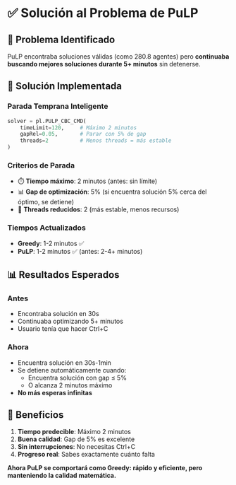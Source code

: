 # ✅ Solución al Problema de PuLP

## 🎯 Problema Identificado
PuLP encontraba soluciones válidas (como 280.8 agentes) pero **continuaba buscando mejores soluciones durante 5+ minutos** sin detenerse.

## 🔧 Solución Implementada

### **Parada Temprana Inteligente**
```python
solver = pl.PULP_CBC_CMD(
    timeLimit=120,     # Máximo 2 minutos
    gapRel=0.05,       # Parar con 5% de gap
    threads=2          # Menos threads = más estable
)
```

### **Criterios de Parada**
- ⏱️ **Tiempo máximo**: 2 minutos (antes: sin límite)
- 📊 **Gap de optimización**: 5% (si encuentra solución 5% cerca del óptimo, se detiene)
- 🧵 **Threads reducidos**: 2 (más estable, menos recursos)

### **Tiempos Actualizados**
- **Greedy**: 1-2 minutos ✅
- **PuLP**: 1-2 minutos ✅ (antes: 2-4+ minutos)

## 📊 Resultados Esperados

### **Antes**
- Encontraba solución en 30s
- Continuaba optimizando 5+ minutos
- Usuario tenía que hacer Ctrl+C

### **Ahora**
- Encuentra solución en 30s-1min
- Se detiene automáticamente cuando:
  - Encuentra solución con gap ≤ 5%
  - O alcanza 2 minutos máximo
- **No más esperas infinitas**

## 🎯 Beneficios

1. **Tiempo predecible**: Máximo 2 minutos
2. **Buena calidad**: Gap de 5% es excelente
3. **Sin interrupciones**: No necesitas Ctrl+C
4. **Progreso real**: Sabes exactamente cuánto falta

**Ahora PuLP se comportará como Greedy: rápido y eficiente, pero manteniendo la calidad matemática.**